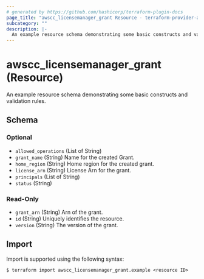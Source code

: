 ```yaml
---
# generated by https://github.com/hashicorp/terraform-plugin-docs
page_title: "awscc_licensemanager_grant Resource - terraform-provider-awscc"
subcategory: ""
description: |-
  An example resource schema demonstrating some basic constructs and validation rules.
---
```


# awscc_licensemanager_grant (Resource)

An example resource schema demonstrating some basic constructs and validation rules.



<!-- schema generated by tfplugindocs -->
## Schema

### Optional

- `allowed_operations` (List of String)
- `grant_name` (String) Name for the created Grant.
- `home_region` (String) Home region for the created grant.
- `license_arn` (String) License Arn for the grant.
- `principals` (List of String)
- `status` (String)

### Read-Only

- `grant_arn` (String) Arn of the grant.
- `id` (String) Uniquely identifies the resource.
- `version` (String) The version of the grant.

## Import

Import is supported using the following syntax:

```shell
$ terraform import awscc_licensemanager_grant.example <resource ID>
```
